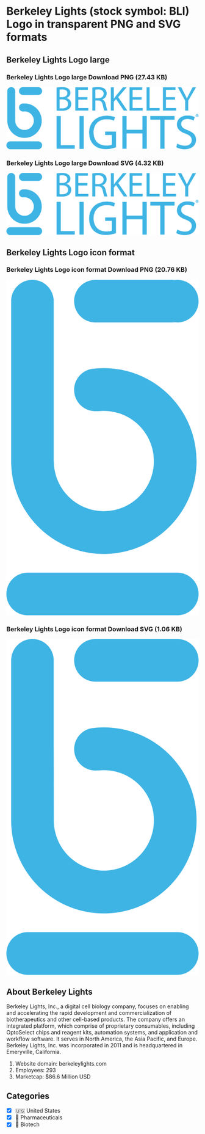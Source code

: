 # Berkeley Lights (stock symbol: BLI) Logo in transparent PNG and SVG formats

## Berkeley Lights Logo large

### Berkeley Lights Logo large Download PNG (27.43 KB)

![Berkeley Lights Logo large Download PNG (27.43 KB)](/img/orig/BLI_BIG-b6446796.png)

### Berkeley Lights Logo large Download SVG (4.32 KB)

![Berkeley Lights Logo large Download SVG (4.32 KB)](/img/orig/BLI_BIG-45a3cf0b.svg)

## Berkeley Lights Logo icon format

### Berkeley Lights Logo icon format Download PNG (20.76 KB)

![Berkeley Lights Logo icon format Download PNG (20.76 KB)](/img/orig/BLI-efeba36f.png)

### Berkeley Lights Logo icon format Download SVG (1.06 KB)

![Berkeley Lights Logo icon format Download SVG (1.06 KB)](/img/orig/BLI-a3f4cf1a.svg)

## About Berkeley Lights

Berkeley Lights, Inc., a digital cell biology company, focuses on enabling and accelerating the rapid development and commercialization of biotherapeutics and other cell-based products. The company offers an integrated platform, which comprise of proprietary consumables, including OptoSelect chips and reagent kits, automation systems, and application and workflow software. It serves in North America, the Asia Pacific, and Europe. Berkeley Lights, Inc. was incorporated in 2011 and is headquartered in Emeryville, California.

1. Website domain: berkeleylights.com
2. Employees: 293
3. Marketcap: $86.6 Million USD


## Categories
- [x] 🇺🇸 United States
- [x] 💊 Pharmaceuticals
- [x] 🧬 Biotech
